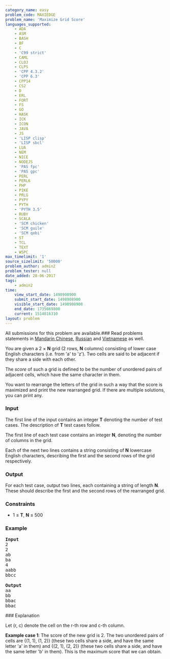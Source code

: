 ```yaml
---
category_name: easy
problem_code: MAXIEDGE
problem_name: 'Maximize Grid Score'
languages_supported:
    - ADA
    - ASM
    - BASH
    - BF
    - C
    - 'C99 strict'
    - CAML
    - CLOJ
    - CLPS
    - 'CPP 4.3.2'
    - 'CPP 6.3'
    - CPP14
    - CS2
    - D
    - ERL
    - FORT
    - FS
    - GO
    - HASK
    - ICK
    - ICON
    - JAVA
    - JS
    - 'LISP clisp'
    - 'LISP sbcl'
    - LUA
    - NEM
    - NICE
    - NODEJS
    - 'PAS fpc'
    - 'PAS gpc'
    - PERL
    - PERL6
    - PHP
    - PIKE
    - PRLG
    - PYPY
    - PYTH
    - 'PYTH 3.5'
    - RUBY
    - SCALA
    - 'SCM chicken'
    - 'SCM guile'
    - 'SCM qobi'
    - ST
    - TCL
    - TEXT
    - WSPC
max_timelimit: '1'
source_sizelimit: '50000'
problem_author: admin2
problem_tester: null
date_added: 28-06-2017
tags:
    - admin2
time:
    view_start_date: 1498908900
    submit_start_date: 1498908900
    visible_start_date: 1498908900
    end_date: 1735669800
    current: 1514816310
layout: problem
---
```

All submissions for this problem are available.###  Read problems statements in [Mandarin Chinese](http://www.codechef.com/download/translated/SNCKFL17/mandarin/MAXIEDGE.pdf), [Russian](http://www.codechef.com/download/translated/SNCKFL17/russian/MAXIEDGE.pdf) and [Vietnamese](http://www.codechef.com/download/translated/SNCKFL17/vietnamese/MAXIEDGE.pdf) as well.

You are given a 2 × **N** grid (2 rows, **N** columns) consisting of lower case English characters (i.e. from 'a' to 'z'). Two cells are said to be adjacent if they share a side with each other.

The _score_ of such a grid is defined to be the number of unordered pairs of adjacent cells, which have the same character in them.

You want to rearrange the letters of the grid in such a way that the score is maximized and print the new rearranged grid. If there are multiple solutions, you can print any.

### Input

The first line of the input contains an integer **T** denoting the number of test cases. The description of **T** test cases follow.

The first line of each test case contains an integer **N**, denoting the number of columns in the grid.

Each of the next two lines contains a string consisting of **N** lowercase English characters, describing the first and the second rows of the grid respectively.

### Output

For each test case, output two lines, each containing a string of length **N**. These should describe the first and the second rows of the rearranged grid.

### Constraints

- 1 ≤ **T**, **N** ≤ 500

### Example

<pre>
<b>Input</b>
2
2
ab
ba
4
aabb
bbcc

<b>Output</b>
aa
bb
bbac
bbac
</pre>### Explanation

Let (r, c) denote the cell on the r-th row and c-th column.

**Example case 1**: The score of the new grid is 2. The two unordered pairs of cells are {(1, 1), (1, 2)} (these two cells share a side, and have the same letter 'a' in them) and {(2, 1), (2, 2)} (these two cells share a side, and have the same letter 'b' in them). This is the maximum score that we can obtain.
